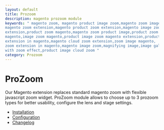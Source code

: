 ```yaml
---
layout: default
title: Prozoom
description: magento prozoom module
keywords: " magento zoom, magento product image zoom,magento zoom image,
magento zoom extension,magento product zoom extension,magento image zoom
extension,product zoom magento,magento zoom product image,product zoom in
magento,image zoom magento,product image zoom magento extension,product zoom
extension in magento,magento cloud zoom extension,zoom image magento,
zoom extension in magento,magento image zoom,magnifying image,image gallery
with zoom effect,product image cloud zoom "
category: Prozoom
---
```


# ProZoom

Our Magento extension replaces standard magento zoom with flexible javascript zoom widget. ProZoom module allows to choose up to 3 prozoom types for better usability, configure the lens and stage settings.

 -  [Installation](installation/)
 -	[Configuration](configuration/)
 -  [Changelog](changelog/)

